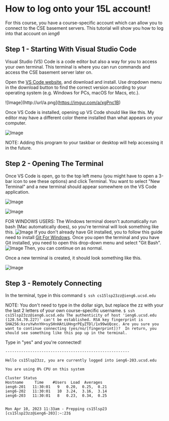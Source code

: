 # How to log onto your 15L account!
For this course, you have a course-specific account which can allow you to connect to the CSE basement servers.
This tutorial will show you how to log into that account on *ieng6*

## Step 1 - Starting With Visual Studio Code
Visual Studio (VS) Code is a code editor but also a way for you to access your own terminal. This terminal is where you can run commands and access the CSE basement server later on. 

Open the [VS Code website](https://code.visualstudio.com/), and download and install. Use dropdown menu in the download button to find the correct version according to your operating system (e.g. Windows for PCs, macOS for Macs, etc.).

![Image](http://url/a.png](https://imgur.com/a/xgPnc1B)

Once VS Code is installed, opening up VS Code should like like this. My editor may have a different color theme installed than what appears on your computer.

![Image](https://imgur.com/a/7Refp6A)

NOTE: Adding this program to your taskbar or desktop will help accessing it in the future.


## Step 2 - Opening The Terminal

Once VS Code is open, go to the top left menu (you might have to open a 3-bar icon to see these options) and click Terminal. You want to select "New Terminal" and a new terminal should appear somewhere on the VS Code application.

![Image](https://imgur.com/a/FkxHuTd)

![Image](https://imgur.com/a/csleyf5)


FOR WINDOWS USERS: 
    The Windows terminal doesn't automatically run bash (Mac automatically does), so you're terminal will look something like this.
    ![Image](https://imgur.com/a/ATC8Wew)
    If you don't already have Git installed, you to follow this guide need to install [Git For Windows](https://gitforwindows.org/). 
    Once you open the terminal and you have Git installed, you need to open this drop-down menu and select "Git Bash".
    ![Image](https://imgur.com/a/kfTSKqU)
    Then, you can continue on as normal.
    
Once a new terminal is created, it should look something like this.

![Image](https://imgur.com/a/D0SRENN)
   

## Step 3 - Remotely Connecting
 
In the terminal, type in this command
`$ ssh cs15lsp23zz@ieng6.ucsd.edu`

NOTE: You don't need to type in the dollar sign, but replace the zz with your the last 2 letters of your own course-specific username.
    ```
    $ ssh cs15lsp23zz@ieng6.ucsd.edu
    The authenticity of host 'ieng6.ucsd.edu (128.54.70.227)' can't be established.
    RSA key fingerprint is SHA256:ksruYwhnYH+sySHnHAtLUHngrPEyZTDl/1x99wUQcec.
    Are you sure you want to continue connecting (yes/no/[fingerprint])? 
    In return, you should see something like this pop up in the terminal. 
    ```

Type in "yes" and you're connected!

```
-------------------------------------------------------

Hello cs15lsp23zz, you are currently logged into ieng6-203.ucsd.edu

You are using 0% CPU on this system

Cluster Status 
Hostname     Time    #Users  Load  Averages  
ieng6-201   11:30:01   9   0.20,  0.25,  0.21
ieng6-202   11:30:01   10  3.24,  3.16,  3.14
ieng6-203   11:30:01   8   0.23,  0.34,  0.25


Mon Apr 10, 2023 11:33am - Prepping cs15lsp23
[cs15lsp23zz@ieng6-203]:~:23$

```


